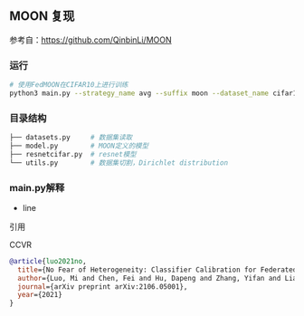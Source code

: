 ## MOON 复现

参考自：https://github.com/QinbinLi/MOON

### 运行

```bash
# 使用FedMOON在CIFAR10上进行训练
python3 main.py --strategy_name avg --suffix moon --dataset_name cifar10  --dataset_fpath /mnt/data-ssd
```

### 目录结构

```bash
├── datasets.py		# 数据集读取
├── model.py		# MOON定义的模型
├── resnetcifar.py	# resnet模型
└── utils.py		# 数据集切割，Dirichlet distribution
```

### main.py解释

- line


引用

CCVR

```bibtex
@article{luo2021no,
  title={No Fear of Heterogeneity: Classifier Calibration for Federated Learning with Non-IID Data},
  author={Luo, Mi and Chen, Fei and Hu, Dapeng and Zhang, Yifan and Liang, Jian and Feng, Jiashi},
  journal={arXiv preprint arXiv:2106.05001},
  year={2021}
}
```
